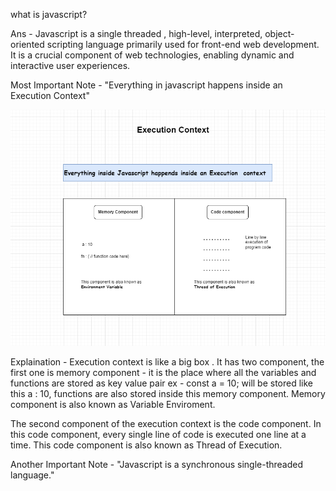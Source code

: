 what is javascript?

Ans - Javascript is a single threaded , high-level, interpreted, object-oriented scripting language primarily used for front-end web development. It is a crucial component of web technologies, enabling dynamic and interactive user experiences. 

Most Important Note - "Everything in javascript happens inside an Execution Context"

![js Execution context ](https://github.com/DURGESH6969/js-concepts/blob/main/02_classes_and_oop/Javascript-Execution-Context.png)



Explaination - Execution context is like a big box . It has two component, the first one is memory component - it is the place where all the variables and functions are stored as key value pair ex - const a = 10; will be stored like this a : 10, functions are also stored inside this memory component. Memory component is also known as Variable Enviroment.

The second component of the execution context is the code component. In  this code component, every single line of code is executed one line at a time. This code component is also known as Thread of Execution. 

Another Important Note - "Javascript is a synchronous single-threaded language."
